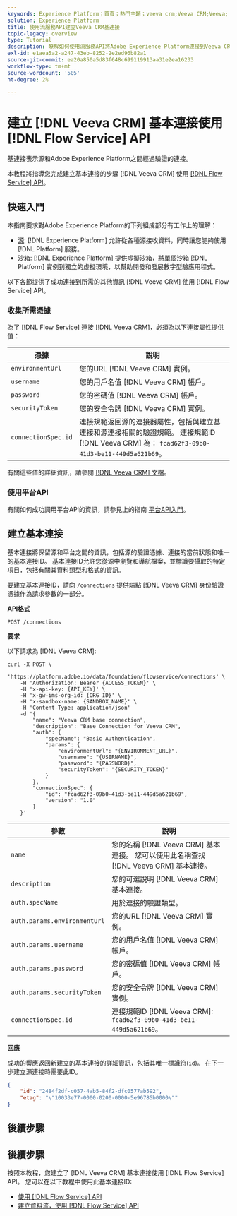 ```yaml
---
keywords: Experience Platform；首頁；熱門主題；veeva crm;Veeva CRM;Veeva;
solution: Experience Platform
title: 使用流服務API建立Veeva CRM基連接
topic-legacy: overview
type: Tutorial
description: 瞭解如何使用流服務API將Adobe Experience Platform連接到Veeva CRM。
exl-id: e1aea5a2-a247-43eb-8252-2e2ed96b82a1
source-git-commit: ea20a850a5d83f648c699119913aa31e2ea16233
workflow-type: tm+mt
source-wordcount: '505'
ht-degree: 2%

---
```


# 建立 [!DNL Veeva CRM] 基本連接使用 [!DNL Flow Service] API

基連接表示源和Adobe Experience Platform之間經過驗證的連接。

本教程將指導您完成建立基本連接的步驟 [!DNL Veeva CRM] 使用 [[!DNL Flow Service] API](https://www.adobe.io/experience-platform-apis/references/flow-service/)。

## 快速入門

本指南要求對Adobe Experience Platform的下列組成部分有工作上的理解：

* [源](../../../../home.md): [!DNL Experience Platform] 允許從各種源接收資料，同時讓您能夠使用 [!DNL Platform] 服務。
* [沙箱](../../../../../sandboxes/home.md): [!DNL Experience Platform] 提供虛擬沙箱，將單個沙箱 [!DNL Platform] 實例到獨立的虛擬環境，以幫助開發和發展數字型驗應用程式。

以下各節提供了成功連接到所需的其他資訊 [!DNL Veeva CRM] 使用 [!DNL Flow Service] API。

### 收集所需憑據

為了 [!DNL Flow Service] 連接 [!DNL Veeva CRM]，必須為以下連接屬性提供值：

| 憑據 | 說明 |
| ---------- | ----------- |
| `environmentUrl` | 您的URL [!DNL Veeva CRM] 實例。 |
| `username` | 您的用戶名值 [!DNL Veeva CRM] 帳戶。 |
| `password` | 您的密碼值 [!DNL Veeva CRM] 帳戶。 |
| `securityToken` | 您的安全令牌 [!DNL Veeva CRM] 實例。 |
| `connectionSpec.id` | 連接規範返回源的連接器屬性，包括與建立基連接和源連接相關的驗證規範。 連接規範ID [!DNL Veeva CRM] 為： `fcad62f3-09b0-41d3-be11-449d5a621b69`。 |

有關這些值的詳細資訊，請參閱 [[!DNL Veeva CRM] 文檔](https://developer.veevacrm.com/doc/Content/rest-api.htm)。

### 使用平台API

有關如何成功調用平台API的資訊，請參見上的指南 [平台API入門](../../../../../landing/api-guide.md)。

## 建立基本連接

基本連接將保留源和平台之間的資訊，包括源的驗證憑據、連接的當前狀態和唯一的基本連接ID。 基本連接ID允許您從源中瀏覽和導航檔案，並標識要攝取的特定項目，包括有關其資料類型和格式的資訊。

要建立基本連接ID，請向 `/connections` 提供端點 [!DNL Veeva CRM] 身份驗證憑據作為請求參數的一部分。

**API格式**

```https
POST /connections
```

**要求**

以下請求為 [!DNL Veeva CRM]:

```shell
curl -X POST \
    'https://platform.adobe.io/data/foundation/flowservice/connections' \
    -H 'Authorization: Bearer {ACCESS_TOKEN}' \
    -H 'x-api-key: {API_KEY}' \
    -H 'x-gw-ims-org-id: {ORG_ID}' \
    -H 'x-sandbox-name: {SANDBOX_NAME}' \
    -H 'Content-Type: application/json'
    -d '{
        "name": "Veeva CRM base connection",
        "description": "Base Connection for Veeva CRM",
        "auth": {
            "specName": "Basic Authentication",
            "params": {
                "environmentUrl": "{ENVIRONMENT_URL}",
                "username": "{USERNAME}",
                "password": "{PASSWORD}",
                "securityToken": "{SECURITY_TOKEN}"
            }
        },
        "connectionSpec": {
            "id": "fcad62f3-09b0-41d3-be11-449d5a621b69",
            "version": "1.0"
        }
    }'
```

| 參數 | 說明 |
| --- | --- |
| `name` | 您的名稱 [!DNL Veeva CRM] 基本連接。 您可以使用此名稱查找 [!DNL Veeva CRM] 基本連接。 |
| `description` | 您的可選說明 [!DNL Veeva CRM] 基本連接。 |
| `auth.specName` | 用於連接的驗證類型。 |
| `auth.params.environmentUrl` | 您的URL [!DNL Veeva CRM] 實例。 |
| `auth.params.username` | 您的用戶名值 [!DNL Veeva CRM] 帳戶。 |
| `auth.params.password` | 您的密碼值 [!DNL Veeva CRM] 帳戶。 |
| `auth.params.securityToken` | 您的安全令牌 [!DNL Veeva CRM] 實例。 |
| `connectionSpec.id` | 連接規範ID [!DNL Veeva CRM]: `fcad62f3-09b0-41d3-be11-449d5a621b69`。 |

**回應**

成功的響應返回新建立的基本連接的詳細資訊，包括其唯一標識符(`id`)。 在下一步建立源連接時需要此ID。

```json
{
    "id": "2484f2df-c057-4ab5-84f2-dfc0577ab592",
    "etag": "\"10033e77-0000-0200-0000-5e96785b0000\""
}
```

## 後續步驟

## 後續步驟

按照本教程，您建立了 [!DNL Veeva CRM] 基本連接使用 [!DNL Flow Service] API。 您可以在以下教程中使用此基本連接ID:

* [使用 [!DNL Flow Service] API](../../explore/tabular.md)
* [建立資料流，使用 [!DNL Flow Service] API](../../collect/crm.md)

